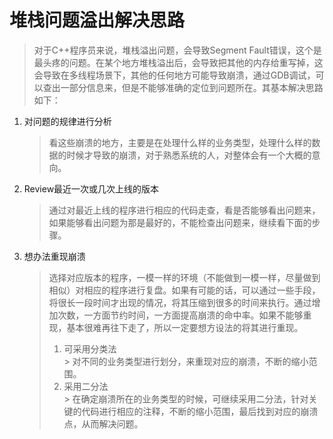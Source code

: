 # 堆栈问题溢出解决思路
> 对于C++程序员来说，堆栈溢出问题，会导致Segment Fault错误，这个是最头疼的问题。在某个地方堆栈溢出后，会导致把其他的内存给重写掉，这会导致在多线程场景下，其他的任何地方可能导致崩溃，通过GDB调试，可以查出一部分信息来，但是不能够准确的定位到问题所在。其基本解决思路如下：

1. 对问题的规律进行分析
   > 看这些崩溃的地方，主要是在处理什么样的业务类型，处理什么样的数据的时候才导致的崩溃，对于熟悉系统的人，对整体会有一个大概的意向。
2. Review最近一次或几次上线的版本
   >通过对最近上线的程序进行相应的代码走查，看是否能够看出问题来，如果能够看出问题为那是最好的，不能检查出问题来，继续看下面的步骤。
3. 想办法重现崩溃
   >选择对应版本的程序，一模一样的环境（不能做到一模一样，尽量做到相似）对相应的程序进行复盘。如果有可能的话，可以通过一些手段，将很长一段时间才出现的情况，将其压缩到很多的时间来执行。通过增加次数，一方面节约时间，一方面提高崩溃的命中率。如果不能够重现，基本很难再往下走了，所以一定要想方设法的将其进行重现。
   > 1. 可采用分类法  
       > 对不同的业务类型进行划分，来重现对应的崩溃，不断的缩小范围。
   > 2. 采用二分法  
       > 在确定崩溃所在的业务类型的时候，可继续采用二分法，针对关键的代码进行相应的注释，不断的缩小范围，最后找到对应的崩溃点，从而解决问题。